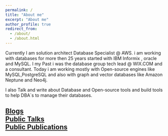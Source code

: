 ```yaml
---
permalink: /
title: "About me"
excerpt: "About me"
author_profile: true
redirect_from: 
  - /about/
  - /about.html
---
```



Currently I am solution architect Database Specialist @ AWS.
i am working with databases for more then 25 years started with IBM Informix , oracle and MySQL.
I my Past i was the database group tech lead @ WIX.COM and a consultant.
Today i am working mostly with Open-source engines like MySQL,PostgreSQL and also with graph and vector databases like Amazon Neptune and Neo4j.

I also Talk and write about Database and Open-source tools
and build tools to help DBA`s  to manage their databases.

[Blogs](https://barucho.github.io/posts/) <br>
[Public Talks](https://barucho.github.io/talks/)<br>
[Public Publications](https://barucho.github.io/publications/) <br>
------
